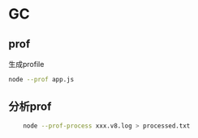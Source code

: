 # GC

## prof

生成profile
```bash
node --prof app.js
```

## 分析prof

```bash
    node --prof-process xxx.v8.log > processed.txt
```